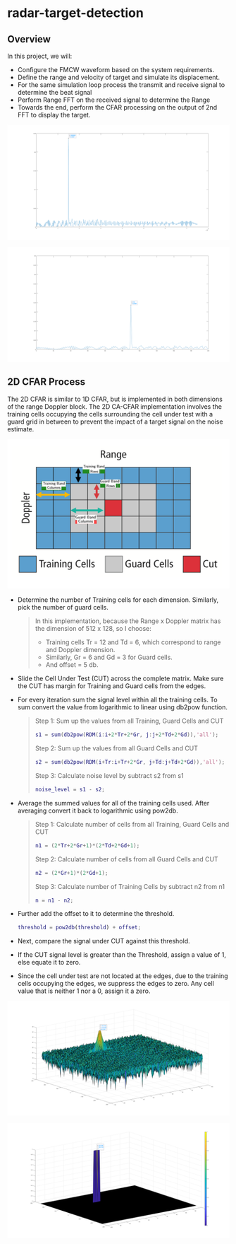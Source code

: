 # radar-target-detection



## Overview

In this project, we will:

- Configure the FMCW waveform based on the system requirements.
- Define the range and velocity of target and simulate its displacement.
- For the same simulation loop process the transmit and receive signal to determine the beat signal
- Perform Range FFT on the received signal to determine the Range
- Towards the end, perform the CFAR processing on the output of 2nd FFT to display the target.



![source: FFT output](./media/1.png)



![source: Range FFT](./media/2.png)



## 2D CFAR Process

The 2D CFAR is similar to 1D CFAR, but is implemented in both dimensions of the range Doppler block. The 2D CA-CFAR implementation involves the training cells occupying the cells surrounding the cell under test with a guard grid in between to prevent the impact of a target signal on the noise estimate.

![source: electronicproducts.com](./media/5.png)



- Determine the number of Training cells for each dimension. Similarly, pick the number of guard cells.

  > In this implementation, because the Range x Doppler matrix has the dimension of  512 x 128, so I choose: 
  >
  > - Training cells Tr = 12 and Td = 6, which correspond to range and Doppler dimension. 
  > - Similarly, Gr = 6 and Gd = 3 for Guard cells. 
  > - And offset = 5 db.

- Slide the Cell Under Test (CUT) across the complete matrix. Make sure the CUT has margin for Training and Guard cells from the edges.

- For every iteration sum the signal level within all the training cells. To sum convert the value from logarithmic to linear using db2pow function.

  > Step 1: Sum up the values from all Training, Guard Cells and CUT 
  >
  > ```matlab
  > s1 = sum(db2pow(RDM(i:i+2*Tr+2*Gr, j:j+2*Td+2*Gd)),'all');
  > ```
  >
  > Step 2: Sum up the values from all Guard Cells and CUT
  >
  > ```matlab
  > s2 = sum(db2pow(RDM(i+Tr:i+Tr+2*Gr, j+Td:j+Td+2*Gd)),'all');
  > ```
  >
  > Step 3: Calculate noise level by subtract s2 from s1
  >
  > ```matlab
  > noise_level = s1 - s2;
  > ```

- Average the summed values for all of the training cells used. After averaging convert it back to logarithmic using pow2db.

  > Step 1: Calculate number of cells from all Training, Guard Cells and CUT 
  >
  > ```matlab
  > n1 = (2*Tr+2*Gr+1)*(2*Td+2*Gd+1);
  > ```
  >
  > Step 2: Calculate number of cells from all Guard Cells and CUT 
  >
  > ```matlab
  > n2 = (2*Gr+1)*(2*Gd+1);
  > ```
  >
  > Step 3: Calculate number of Training Cells by subtract n2 from n1
  >
  > ```matlab
  > n = n1 - n2;
  > ```

- Further add the offset to it to determine the threshold.

  ```matlab
  threshold = pow2db(threshold) + offset;
  ```

- Next, compare the signal under CUT against this threshold.

- If the CUT signal level is greater than the Threshold, assign a value of 1, else equate it to zero.

- Since the cell under test are not located at the edges, due to the training cells occupying the edges, we suppress the edges to zero. Any cell value that is neither 1 nor a 0, assign it a zero.



![source: 2D FFT](./media/3.png)



![source: 2D CFAR](./media/4.png)



